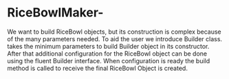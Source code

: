 # RiceBowlMaker-
We want to build RiceBowl objects, but its construction is complex because of the many parameters needed. To aid the user we introduce Builder class. takes the minimum parameters to build Builder object in its constructor. After that additional configuration for the RiceBowl object can be done using the fluent Builder interface. When configuration is ready the build method is called to receive the final RiceBowl Object is created.
